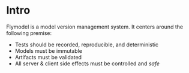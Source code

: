 # Intro

Flymodel is a model version management system. It centers around the following premise:

- Tests should be recorded, reproducible, and deterministic
- Models must be immutable
- Artifacts must be validated
- All server & client side effects must be controlled and _safe_
